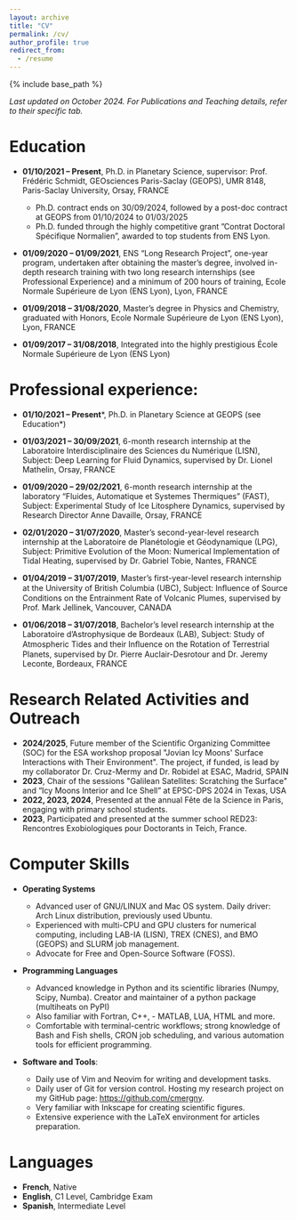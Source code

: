 ```yaml
---
layout: archive
title: "CV"
permalink: /cv/
author_profile: true
redirect_from:
  - /resume
---
```


{% include base_path %}

*Last updated on October 2024. For Publications and Teaching details, refer to their specific tab.*

Education
======

  
* **01/10/2021 – Present**, Ph.D. in Planetary Science, supervisor: Prof. Frédéric Schmidt, GEOsciences Paris-Saclay (GEOPS),  UMR 8148, Paris-Saclay University, Orsay, FRANCE 
  - Ph.D. contract ends on 30/09/2024, followed by a post-doc contract at GEOPS from 01/10/2024 to 01/03/2025
  - Ph.D. funded through the highly competitive grant ”Contrat Doctoral Spécifique Normalien”, awarded to top students from ENS Lyon.

* **01/09/2020 – 01/09/2021**, ENS “Long Research Project”, one-year program, undertaken after obtaining the master’s degree, involved in-depth research training with two long research internships (see Professional Experience) and a minimum of 200 hours of training, Ecole Normale Supérieure de Lyon (ENS Lyon),  Lyon, FRANCE
  
* **01/09/2018 – 31/08/2020**, Master’s degree in Physics and Chemistry, graduated with Honors, Ecole Normale Supérieure de Lyon (ENS Lyon),  Lyon, FRANCE
* **01/09/2017 – 31/08/2018**,  Integrated into the highly prestigious École Normale Supérieure de Lyon (ENS Lyon) 

Professional experience:
======
* **01/10/2021 – Present***, Ph.D. in Planetary Science at GEOPS (see Education*)  

* **01/03/2021 – 30/09/2021**, 6-month research internship at the Laboratoire Interdisciplinaire des Sciences du Numérique (LISN),  Subject: Deep Learning for Fluid Dynamics, supervised by Dr. Lionel Mathelin, Orsay, FRANCE
* **01/09/2020 – 29/02/2021**, 6-month research internship at the laboratory “Fluides, Automatique et Systemes Thermiques” (FAST), Subject: Experimental Study of Ice Litosphere Dynamics, supervised by Research Director Anne Davaille, Orsay, FRANCE
* **02/01/2020 – 31/07/2020**, Master’s second-year-level research internship at the Laboratoire de Planétologie et Géodynamique (LPG), Subject: Primitive Evolution of the Moon: Numerical Implementation of Tidal Heating, supervised by Dr. Gabriel Tobie, Nantes, FRANCE

* **01/04/2019 – 31/07/2019**, Master’s first-year-level research internship at the University of British Columbia (UBC), Subject: Inﬂuence of Source Conditions on the Entrainment Rate of Volcanic Plumes, supervised by Prof. Mark Jellinek, Vancouver, CANADA

* **01/06/2018 – 31/07/2018**, Bachelor’s level research internship at the Laboratoire d’Astrophysique de Bordeaux (LAB), Subject: Study of Atmospheric Tides and their Inﬂuence on the Rotation of Terrestrial Planets, supervised by Dr. Pierre Auclair-Desrotour and Dr. Jeremy Leconte, Bordeaux, FRANCE
  
Research Related Activities and Outreach
======
* **2024/2025**, Future member of the Scientific Organizing Committee (SOC) for the ESA workshop  proposal "Jovian Icy Moons' Surface Interactions with Their Environment". The project, if funded, is lead by my collaborator Dr. Cruz-Mermy and Dr.  Robidel at ESAC, Madrid, SPAIN
* **2023**, Chair of the sessions "Galilean Satellites: Scratching the Surface" and “Icy Moons Interior and Ice Shell” at EPSC-DPS 2024 in Texas, USA
* **2022, 2023, 2024**, Presented at the annual Fête de la Science in Paris, engaging with primary school students.
* **2023**, Participated and presented at the summer school RED23: Rencontres Exobiologiques pour Doctorants in Teich, France.

Computer Skills
======
* **Operating Systems**
	- Advanced user of GNU/LINUX and Mac OS system. Daily driver: Arch Linux distribution,	previously used Ubuntu.
  - Experienced with multi-CPU and GPU clusters for numerical computing, including LAB-IA (LISN), TREX (CNES), and BMO (GEOPS) and SLURM job management.
  - Advocate for Free and Open-Source Software (FOSS).
  
* **Programming Languages**
  - Advanced knowledge in Python and its scientific libraries (Numpy, Scipy, Numba). Creator and maintainer  of a python package (multiheats on PyPI)
  - Also familiar with Fortran, C++, - MATLAB, LUA, HTML and more.
  - Comfortable with terminal-centric workflows; strong knowledge of Bash and Fish shells, CRON job scheduling, and various automation tools for efficient programming.
  
* **Software and Tools**:
    - Daily use of Vim and Neovim for writing and development tasks.
    - Daily user of Git for version control. Hosting my research project on my GitHub page:	https://github.com/cmergny.
    - Very familiar with Inkscape for creating scientific figures.
    - Extensive experience with the LaTeX environment for articles preparation.
  
Languages
======
* **French**, Native
* **English**, C1 Level, Cambridge Exam
* **Spanish**, Intermediate Level
  

  

